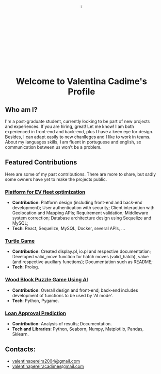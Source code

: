 <div align="center">
<img src="https://raw.githubusercontent.com/Tarikul-Islam-Anik/Animated-Fluent-Emojis/master/Emojis/Animals/Cat%20Face.png" alt="Cat Face" width="5%" height="5%"/>
</div>

<div align="center">
<h1>Welcome to Valentina Cadime's Profile</h1>
</div>

 

## Who am I?
I'm a post-graduate student, currently looking to be part of new projects and experiences. If you are hiring, great! Let me know! I am both experienced in front-end and back-end, plus I have a keen eye for design. Besides, I can adapt easily to new chanlleges and I like to work in teams. About my languages skills, I am fluent in portuguese and english, so communication between us won't be a problem.

## Featured Contributions
Here are some of my past contributions. There are more to share, but sadly some owners have yet to make the projects public.

### [Platform for EV fleet optimization](https://github.com/beatrizbernardoo/RENEWING)
- **Contribution**: Platform design (including front-end and back-end development); User authentication with security; Client interaction with Geolocation and Mapping APIs; Requirement validation; Middleware system correction; Database architecture design using Sequelize and MySQL;
- **Tech**: React, Sequelize, MySQL, Docker, several APIs, ...

### [Turtle Game](https://github.com/gsilva00/PFL-Project2)
- **Contribution**: Created display.pl, io.pl and respective documentation; Developed valid_move function for hatch moves (valid_hatch), value (and respective auxiliary functions); Documentation such as README;
- **Tech**: Prolog.

### [Wood Block Puzzle Game Using AI](https://github.com/gsilva00/IA-Project1)
- **Contribution**: Overall design and front-end; back-end includes development of functions to be used by 'AI mode'.
- **Tech**: Python, Pygame.

### [Loan Approval Prediction](https://github.com/gsilva00/IA-Project2)
- **Contribution**: Analysis of results; Documentation.
- **Tech and Libraries**: Python, Seaborn, Numpy, Matplotlib, Pandas, Sklearn.


## Contacts:
- valentinapereira2004@gmail.com
- valentinapereiracadime@gmail.com

